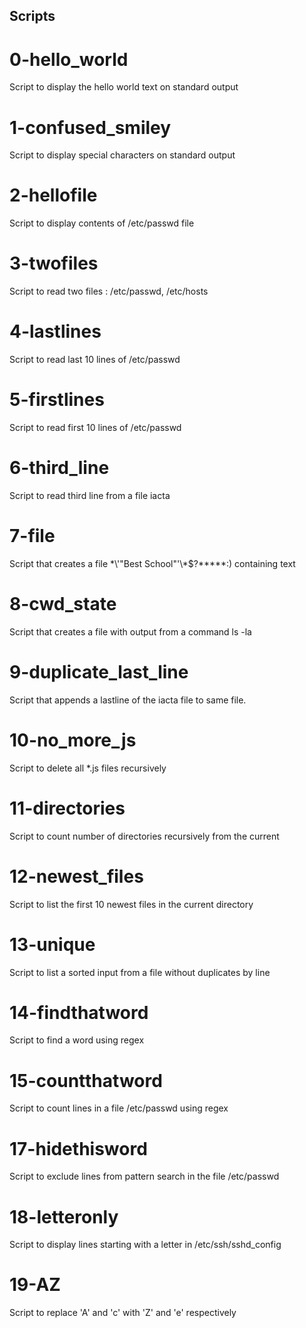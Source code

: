 ## Scripts

# 0-hello_world
Script to display the hello world text on standard output

# 1-confused_smiley
Script to display special characters on standard output

# 2-hellofile
Script to display contents of /etc/passwd file

# 3-twofiles
Script to read two files : /etc/passwd, /etc/hosts

# 4-lastlines
Script to read last 10 lines of /etc/passwd

# 5-firstlines
Script to read first 10 lines of /etc/passwd

# 6-third_line
Script to read third line from a file iacta

# 7-file
Script that creates a file \*\\'"Best School"\'\\*$\?\*\*\*\*\*:) containing text

# 8-cwd_state
Script that creates a file with output from a command ls -la

# 9-duplicate_last_line
Script that appends a lastline of the iacta file to same file.

# 10-no_more_js
Script to delete all *.js files recursively

# 11-directories
Script to count number of directories recursively from the current

# 12-newest_files
Script to list the first 10 newest files in the current directory

# 13-unique
Script to list a sorted input from a file without duplicates by line

# 14-findthatword
Script to find a word using regex

# 15-countthatword
Script to count lines in a file /etc/passwd using regex

# 17-hidethisword
Script to exclude lines from pattern search in the file  /etc/passwd

# 18-letteronly
Script to display lines starting with a letter in /etc/ssh/sshd_config

# 19-AZ
Script to replace 'A' and 'c' with 'Z' and 'e' respectively

